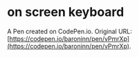 # on screen keyboard

A Pen created on CodePen.io. Original URL: [https://codepen.io/baroninn/pen/vPmrXp](https://codepen.io/baroninn/pen/vPmrXp).

